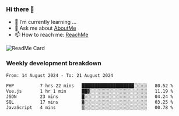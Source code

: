 ### Hi there 👋

- 🌱 I’m currently learning ...
- 💬 Ask me about [AboutMe](https://www.itzcy.com/about)
- 📫 How to reach me: [ReachMe](https://www.itzcy.com/about)

![ReadMe Card](https://github-readme-stats-ten-gilt.vercel.app/api?username=SuperChenYun&show_icons=true&title_color=fff&icon_color=79ff97&text_color=9f9f9f&bg_color=151515&hide_border=true)

### Weekly development breakdown
<!--START_SECTION:waka-->

```txt
From: 14 August 2024 - To: 21 August 2024

PHP          7 hrs 22 mins   ████████████████████░░░░░   80.52 %
Vue.js       1 hr 1 min      ██▓░░░░░░░░░░░░░░░░░░░░░░   11.19 %
JSON         23 mins         █░░░░░░░░░░░░░░░░░░░░░░░░   04.24 %
SQL          17 mins         ▓░░░░░░░░░░░░░░░░░░░░░░░░   03.25 %
JavaScript   4 mins          ▒░░░░░░░░░░░░░░░░░░░░░░░░   00.78 %
```

<!--END_SECTION:waka-->
